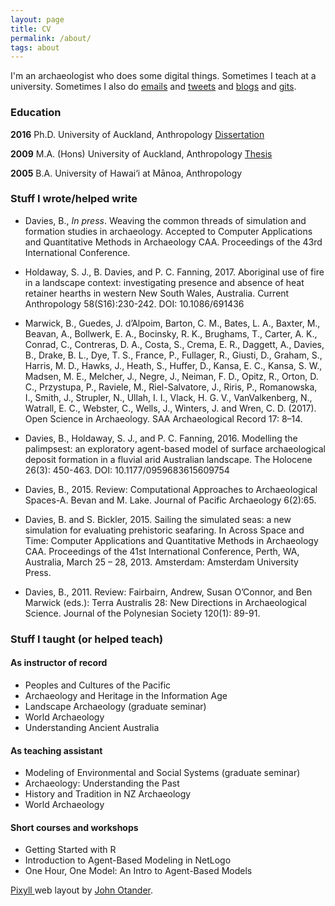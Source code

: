 ```yaml
---
layout: page
title: CV
permalink: /about/
tags: about
---
```


I'm an archaeologist who does some digital things. Sometimes I teach at a university. Sometimes I also do [emails](mailto:davies.archaeology@gmail.com)
and [tweets](http://twitter.com/ba_davies)
and [blogs](http://simulatingcomplexity.wordpress.com)
and [gits](http://github.com/b-davies).

### Education
		
**2016**	Ph.D.	University of Auckland, Anthropology 
[ Dissertation ](http://librarysearch.auckland.ac.nz/UOA2_A:Combined_Local:uoa_alma21261662730002091)

**2009**	M.A. (Hons)	University of Auckland, Anthropology [ Thesis ](http://librarysearch.auckland.ac.nz/UOA2_A:Combined_Local:uoa_alma21195924600002091)

**2005**	B.A.	University of Hawai‘i at Mānoa, Anthropology


### Stuff I wrote/helped write

* Davies, B., *In press*. Weaving the common threads of simulation and formation studies in archaeology. Accepted to Computer Applications and Quantitative Methods in Archaeology CAA. Proceedings of the 43rd International Conference.

* Holdaway, S. J., B. Davies, and P. C. Fanning, 2017. Aboriginal use of fire in a landscape context: investigating presence and absence of heat retainer hearths in western New South Wales, Australia. Current Anthropology 58(S16):230-242. DOI: 10.1086/691436

* Marwick, B., Guedes, J. d’Alpoim, Barton, C. M., Bates, L. A., Baxter, M., Beavan, A., Bollwerk, E. A., Bocinsky, R. K., Brughams, T., Carter, A. K., Conrad, C., Contreras, D. A., Costa, S., Crema, E. R., Daggett, A., Davies, B., Drake, B. L., Dye, T. S., France, P., Fullager, R., Giusti, D., Graham, S., Harris, M. D., Hawks, J., Heath, S., Huffer, D., Kansa, E. C., Kansa, S. W., Madsen, M. E., Melcher, J., Negre, J., Neiman, F. D., Opitz, R., Orton, D. C., Przystupa, P., Raviele, M., Riel-Salvatore, J., Riris, P., Romanowska, I., Smith, J., Strupler, N., Ullah, I. I., Vlack, H. G. V., VanValkenberg, N., Watrall, E. C., Webster, C., Wells, J., Winters, J. and Wren, C. D. (2017). Open Science in Archaeology. SAA Archaeological Record 17: 8–14.

* Davies, B., Holdaway, S. J., and P. C. Fanning, 2016. Modelling the palimpsest: an exploratory agent-based model of surface archaeological deposit formation in a fluvial arid Australian landscape. The Holocene 26(3): 450-463. DOI: 10.1177/0959683615609754

* Davies, B., 2015. Review: Computational Approaches to Archaeological Spaces-A. Bevan and M. Lake. Journal of Pacific Archaeology 6(2):65.

* Davies, B. and S. Bickler, 2015. Sailing the simulated seas: a new simulation for evaluating prehistoric seafaring. In Across Space and Time: Computer Applications and Quantitative Methods in Archaeology CAA. Proceedings of the 41st International Conference, Perth, WA, Australia, March 25 – 28, 2013.  Amsterdam: Amsterdam University Press.
 
* Davies, B., 2011. Review: Fairbairn, Andrew, Susan O’Connor, and Ben Marwick (eds.): Terra Australis 28: New Directions in Archaeological Science. Journal of the Polynesian Society 120(1): 89-91.


### Stuff I taught (or helped teach)

#### As instructor of record
* Peoples and Cultures of the Pacific
* Archaeology and Heritage in the Information Age
* Landscape Archaeology (graduate seminar)
* World Archaeology
* Understanding Ancient Australia

#### As teaching assistant
* Modeling of Environmental and Social Systems (graduate seminar)
* Archaeology: Understanding the Past 
* History and Tradition in NZ Archaeology
* World Archaeology
	
#### Short courses and workshops
* Getting Started with R
* Introduction to Agent-Based Modeling in NetLogo
* One Hour, One Model: An Intro to Agent-Based Models


[ Pixyll ](https://github.com/johnotander/pixyll) web layout by [John Otander](http://johnotander.com).
